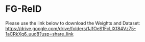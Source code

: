 # FG-ReID

Please use the link below to download the Weights and Dataset:  https://drive.google.com/drive/folders/1JfOeS1FcLlXf84Vz75-1aCRkXq6_uud8?usp=share_link
